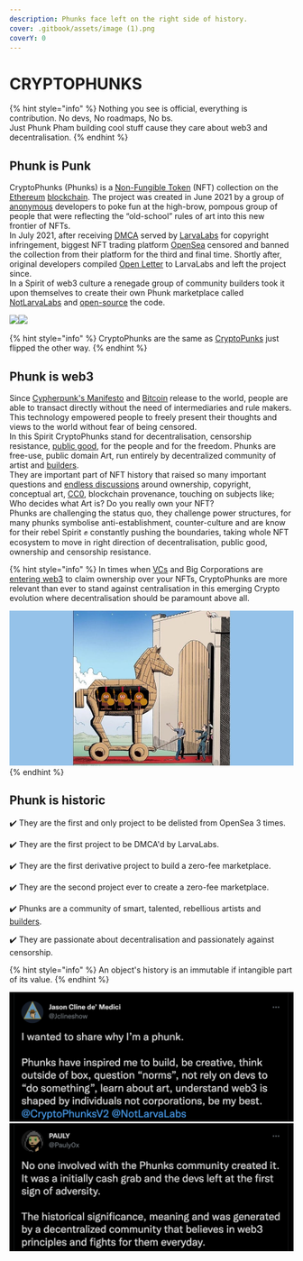 ```yaml
---
description: Phunks face left on the right side of history.
cover: .gitbook/assets/image (1).png
coverY: 0
---
```


# CRYPTOPHUNKS

{% hint style="info" %}
Nothing you see is official, everything is contribution. No devs, No roadmaps, No bs.\
Just Phunk Pham building cool stuff cause they care about web3 and decentralisation.
{% endhint %}

## Phunk is Punk

CryptoPhunks (Phunks) is a [Non-Fungible Token](https://en.wikipedia.org/wiki/Non-fungible\_token) (NFT) collection on the [Ethereum](https://en.wikipedia.org/wiki/Ethereum) [blockchain](https://en.wikipedia.org/wiki/Blockchain). The project was created in June 2021 by a group of [anonymous](https://twitter.com/CryptoPhunks) developers to poke fun at the high-brow, pompous group of people that were reflecting the “old-school” rules of art into this new frontier of NFTs. \
In July 2021, after receiving [DMCA](https://twitter.com/CryptoPhunks/status/1415001685986922499?s=20\&t=YRRn6i6uXhGV5Cgl\_pJeQA) served by [LarvaLabs](https://larvalabs.com) for copyright infringement, biggest NFT trading platform [OpenSea](https://opensea.io/assets/0xf07468ead8cf26c752c676e43c814fee9c8cf402/8348) censored and banned the collection from their platform for the third and final time. Shortly after, original developers compiled [Open Letter](https://foundation.app/@cryptophunks/foundation/62017) to LarvaLabs and left the project since.\
In a Spirit of web3 culture a renegade group of community builders took it upon themselves to create their own Phunk marketplace called [NotLarvaLabs](nll/notlarvalabs/) and [open-source](resources/open-sourced.md) the code.

![](<.gitbook/assets/Phunk\_4156 (1).png>)![](.gitbook/assets/Phunk\_4156.png)

{% hint style="info" %}
CryptoPhunks are the same as <mark style="color:green;"></mark> [CryptoPunks](https://www.larvalabs.com/cryptopunks) just flipped the other way.
{% endhint %}

## Phunk is web3

Since [Cypherpunk's Manifesto](https://www.activism.net/cypherpunk/manifesto.html) and [Bitcoin](https://satoshi.nakamotoinstitute.org/emails/cryptography/1/) release to the world, people are able to transact directly without the need of intermediaries and rule makers. This technology empowered people to freely present their thoughts and views to the world without fear of being censored. \
In this Spirit CryptoPhunks stand for decentralisation, censorship resistance, [public good](https://cryptonews.com/videos/funding-the-commons-funding-public-goods-algorithms-and-mechanisms.htm), for the people and for the freedom. Phunks are free-use, public domain Art, run entirely by decentralized community of artist and [builders](resources/open-sourced.md).\
They are important part of NFT history that raised so many important questions and [endless discussions](social-media/media/threads.md) around ownership, copyright, conceptual art, [CC0](https://creativecommons.org/publicdomain/zero/1.0/deed.en), blockchain provenance, touching on subjects like; Who decides what Art is? Do you really own your NFT?\
Phunks are challenging the status quo, they challenge power structures, for many phunks symbolise anti-establishment, counter-culture and are know for their rebel Spirit :fist: constantly pushing the boundaries, taking whole NFT ecosystem to move in right direction of decentralisation, public good, ownership and censorship resistance.

{% hint style="info" %}
In times when [VCs](https://www.investopedia.com/terms/v/venturecapitalist.asp) and Big Corporations are [entering web3](https://metaversal.banklesshq.com/p/bored-apes-cryptopunks-the-big-ideas?s=r) to claim ownership over your NFTs, CryptoPhunks are more relevant than ever to stand against centralisation in this emerging Crypto evolution where decentralisation should be paramount above all.

![](.gitbook/assets/trojan-horse.jpeg)
{% endhint %}

## Phunk is historic

✔️ They are the first and only project to be delisted from OpenSea 3 times.&#x20;

✔️ They are the first project to be DMCA'd by LarvaLabs.&#x20;

✔️ They are the first derivative project to build a zero-fee marketplace.

✔️ They are the second project ever to create a zero-fee marketplace.&#x20;

✔️ Phunks are a community of smart, talented, rebellious artists and [builders](resources/open-sourced.md).&#x20;

✔️ They are passionate about decentralisation and passionately against censorship.

{% hint style="info" %}
An object's history is an immutable if intangible part of its value.
{% endhint %}

![](<.gitbook/assets/Bildschirmfoto 2022-03-10 um 21.18.54.png>)![](<.gitbook/assets/Bildschirmfoto 2022-03-10 um 21.18.31.png>)
